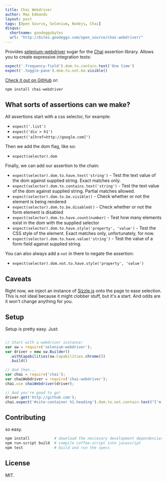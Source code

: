 ```yaml
---
title: Chai Webdriver
author: Max Edmands
layout: post
tags: [Open Source, Selenium, Nodejs, Chai]
disqus:
  shortname: goodeggsbytes
  url: "http://bites.goodeggs.com/open_source/chai-webdriver/"
---
```


Provides [selenium-webdriver](https://npmjs.org/package/selenium-webdriver) sugar for the [Chai](http://chaijs.com/) assertion library. Allows you to create expressive integration tests:

```javascript
expect('.frequency-field').dom.to.contain.text('One time')
expect('.toggle-pane').dom.to.not.be.visible()
```

[Check it out on GitHub](https://github.com/goodeggs/chai-webdriver) or:

```bash
npm install chai-webdriver
```

<!-- more -->

## What sorts of assertions can we make?

All assertions start with a css selector, for example:

- `expect('.list')`
- `expect('div > h1')`
- `expect('a[href=http://google.com]')`

Then we add the dom flag, like so:

- `expect(selector).dom`

Finally, we can add our assertion to the chain:

- `expect(selector).dom.to.have.text('string')` - Test the text value of the dom against supplied string. Exact matches only.
- `expect(selector).dom.to.contains.text('string')` - Test the text value of the dom against supplied string. Partial matches allowed.
- `expect(selector).dom.to.be.visible()` - Check whether or not the element is being rendered
- `expect(selector).dom.to.be.disabled()` - Check whether or not the form element is disabled
- `expect(selector).dom.to.have.count(number)` - Test how many elements exist in the dom with the supplied selector
- `expect(selector).dom.to.have.style('property', 'value')` - Test the CSS style of the element. Exact matches only, unfortunately, for now.
- `expect(selector).dom.to.have.value('string')` - Test the value of a form field against supplied string.

You can also always add a `not` in there to negate the assertion:

- `expect(selector).dom.not.to.have.style('property', 'value')`

## Caveats

Right now, we inject an instance of [Sizzle.js](http://sizzlejs.com/) onto the page to ease selection. This is not ideal because it might clobber stuff, but it's a start. And odds are it won't change anything for you.

## Setup

Setup is pretty easy. Just:

```javascript

// Start with a webdriver instance:
var sw = require('selenium-webdriver');
var driver = new sw.Builder()
  .withCapabilities(sw.Capabilities.chrome())
  .build()

// And then...
var chai = require('chai');
var chaiWebdriver = require('chai-webdriver');
chai.use chaiWebdriver(driver);

// And you're good to go!
driver.get('http://github.com');
chai.expect('#site-container h1.heading').dom.to.not.contain.text("I'm a kitty!");
```

## Contributing

so easy.

```bash
npm install           # download the neccesary development dependencies
npm run-script build  # compile coffee-script into javascript
npm test              # build and run the specs
```

## License

MIT.
